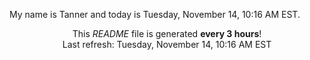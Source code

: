 My name is Tanner and today is Tuesday, November 14, 10:16 AM EST.

<p align="center">This <i>README</i> file is generated <b>every 3 hours</b>!</br>Last refresh: Tuesday, November 14, 10:16 AM EST<br /></p>

